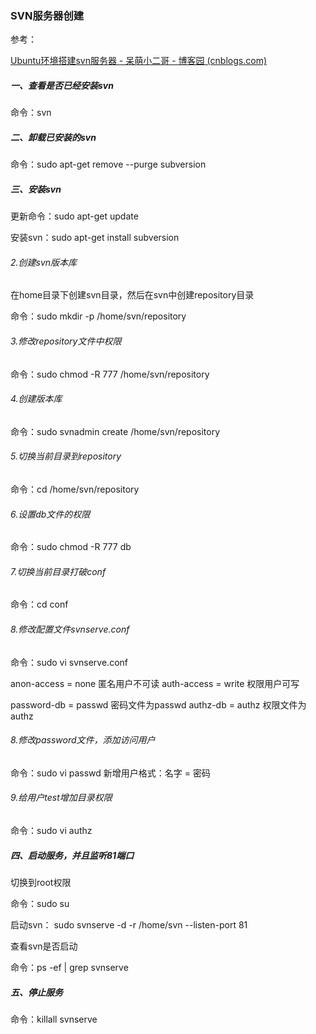 ### SVN服务器创建

参考：

[Ubuntu环境搭建svn服务器 - 呆萌小二哥 - 博客园 (cnblogs.com)](https://www.cnblogs.com/daimengxiaoerge/p/10238503.html#:~:text=%E8%AE%B0%E5%BD%95%E4%B8%80%E6%AC%A1%E4%BD%BF%E7%94%A8Ubuntu%E7%8E%AF%E5%A2%83%E6%90%AD%E5%BB%BAsvn%E6%9C%8D%E5%8A%A1%E5%99%A8%E7%9A%84%E8%AF%A6%E7%BB%86%E6%AD%A5%E9%AA%A4%20%E4%B8%80%E3%80%81%E6%9F%A5%E7%9C%8B%E6%98%AF%E5%90%A6%E5%B7%B2%E7%BB%8F%E5%AE%89%E8%A3%85svn%20%E5%91%BD%E4%BB%A4%EF%BC%9Asvn%20%E5%A6%82%E6%9E%9C%E6%98%BE%E7%A4%BA%E4%BB%A5%E4%B8%8B%E4%BF%A1%E6%81%AF%EF%BC%8C%E8%AF%B4%E6%98%8E%E5%B7%B2%E5%AE%89%E8%A3%85%20%E4%BA%8C%E3%80%81%E5%8D%B8%E8%BD%BD%E5%B7%B2%E5%AE%89%E8%A3%85%E7%9A%84svn,%E5%91%BD%E4%BB%A4%EF%BC%9Asudo%20apt-get%20remove%20--purge%20subversion%20%E4%B8%89%E3%80%81%E5%AE%89%E8%A3%85svn)

##### 一、查看是否已经安装svn

命令：svn



##### 二、卸载已安装的svn

命令：sudo apt-get remove --purge subversion



##### 三、安装svn

更新命令：sudo apt-get update

安装svn：sudo apt-get install subversion



###### 2.创建svn版本库

在home目录下创建svn目录，然后在svn中创建repository目录

命令：sudo mkdir -p /home/svn/repository



###### 3.修改repository文件中权限

命令：sudo chmod -R 777 /home/svn/repository



###### 4.创建版本库

命令：sudo svnadmin create /home/svn/repository



###### 5.切换当前目录到repository

命令：cd /home/svn/repository



###### 6.设置db文件的权限

命令：sudo chmod -R 777 db



###### 7.切换当前目录打破conf

命令：cd conf



###### 8.修改配置文件svnserve.conf

命令：sudo vi svnserve.conf

anon-access = none 匿名用户不可读
auth-access = write 权限用户可写

password-db = passwd 密码文件为passwd
authz-db = authz 权限文件为authz

###### 8.修改password文件，添加访问用户

命令：sudo vi passwd
新增用户格式：名字 = 密码



###### 9.给用户test增加目录权限

命令：sudo vi authz





##### 四、启动服务，并且监听81端口

切换到root权限

命令：sudo su

启动svn： sudo  svnserve -d -r /home/svn --listen-port 81

查看svn是否启动

命令：ps -ef | grep svnserve



##### 五、停止服务

命令：killall svnserve